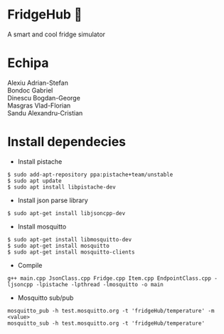 # FridgeHub :ice_cube:
A smart and cool fridge simulator
<br />

# Echipa
Alexiu Adrian-Stefan
<br />
Bondoc Gabriel
<br />
Dinescu Bogdan-George
<br />
Masgras Vlad-Florian
<br />
Sandu Alexandru-Cristian
<br />

# Install dependecies
- Install pistache
```
$ sudo add-apt-repository ppa:pistache+team/unstable
$ sudo apt update
$ sudo apt install libpistache-dev
```

- Install json parse library 
```
$ sudo apt-get install libjsoncpp-dev
```

- Install mosquitto
```
$ sudo apt-get install libmosquitto-dev
$ sudo apt-get install mosquitto
$ sudo apt-get install mosquitto-clients
```

- Compile 
```
g++ main.cpp JsonClass.cpp Fridge.cpp Item.cpp EndpointClass.cpp -ljsoncpp -lpistache -lpthread -lmosquitto -o main
```

- Mosquitto sub/pub
```
mosquitto_pub -h test.mosquitto.org -t 'fridgeHub/temperature' -m <value>
mosquitto_sub -h test.mosquitto.org -t 'fridgeHub/temperature'
```
